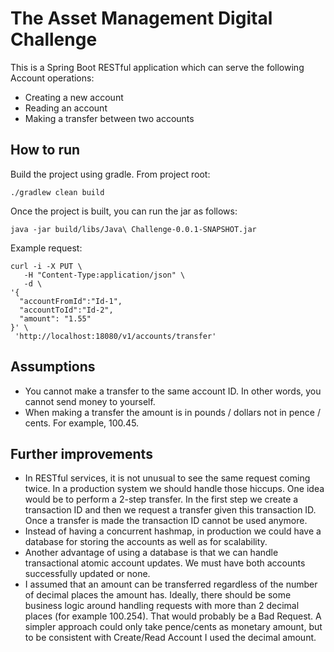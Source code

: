The Asset Management Digital Challenge
======================================

This is a Spring Boot RESTful application which can serve the following Account operations:

 * Creating a new account
 * Reading an account
 * Making a transfer between two accounts

How to run
----------

Build the project using gradle. From project root:

```
./gradlew clean build
```

Once the project is built, you can run the jar as follows:

```
java -jar build/libs/Java\ Challenge-0.0.1-SNAPSHOT.jar
```

Example request:

```
curl -i -X PUT \
   -H "Content-Type:application/json" \
   -d \
'{
  "accountFromId":"Id-1",
  "accountToId":"Id-2",
  "amount": "1.55"
}' \
 'http://localhost:18080/v1/accounts/transfer'
```

Assumptions
-----------

* You cannot make a transfer to the same account ID. In other words, you cannot send money to yourself.
* When making a transfer the amount is in pounds / dollars not in pence / cents. For example, 100.45.

Further improvements
--------------------

* In RESTful services, it is not unusual to see the same request coming twice. In a production system we should
handle those hiccups. One idea would be to perform a 2-step transfer. In the first step we create a transaction ID
and then we request a transfer given this transaction ID. Once a transfer is made the transaction ID cannot be used
anymore.
* Instead of having a concurrent hashmap, in production we could have a database for storing the accounts
as well as for scalability.
* Another advantage of using a database is that we can handle transactional atomic account updates.
We must have both accounts successfully updated or none.
* I assumed that an amount can be transferred regardless of the number of decimal places the amount has.
Ideally, there should be some business logic around handling requests with more than 2 decimal places (for example 100.254).
 That would probably be a Bad Request. A simpler approach could only take pence/cents as monetary amount, but to be consistent with
  Create/Read Account I used the decimal amount.